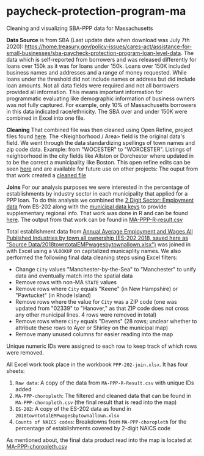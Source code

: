 # paycheck-protection-program-ma
 Cleaning and visualizing SBA-PPP data for Massachusetts
 
**Data Source** is from SBA (Last update date when download was July 7th 2020): https://home.treasury.gov/policy-issues/cares-act/assistance-for-small-businesses/sba-paycheck-protection-program-loan-level-data. The data which is self-reported from borrowers and was released differently for loans over 150k as it was for loans under 150k. Loans over 150K included business names and addresses and a range of money requested.  While loans under the threshold did not include names or address but did include loan amounts. Not all data fields were required and not all borrowers provided all information. This means important information for programmatic evaluating like demographic information of business owners was not fully captured.  For example, only 10% of Massachusetts borrowers in this data indicated race/ethnicity. The SBA over and under 150K were combined in Excel into one file. 

**Cleaning**
That combined file was then cleaned using Open Refine, project files found [here](https://github.com/MAPC/paycheck-protection-program-ma/blob/master/PPP-data-up-to-and-over-150K-MA-city-clean.tar.gz). The <Neighborhood / Area> field is the original data's <City> field. We went through the data standardizing spellings of town names and zip code data. Example: from "WOCESTER" to "WORCESTER". Listings of neighborhood in the city fields like Allston or Dorchester where updated in <City> to be the correct a municipality like Boston. This open refine edits can be seen [here](https://github.com/MAPC/paycheck-protection-program-ma/blob/master/SBA%20CITY%20Clean.json) and are available for future use on other projects:  The ouput from that work created a [cleaned file](https://github.com/MAPC/paycheck-protection-program-ma/blob/master/PPP-data-up-to-and-over-150K-MA-city-clean.csv)

**Joins**
 For our analysis purposes we were interested in the percentage of establishments by industry sector in each municipality that applied for a PPP loan.  To do this analysis we combined the [2 Digit Sector: Employment data](https://datacommon.mapc.org/browser/datasets/387) from ES-202 along with the [municipal data keys](https://datacommon.mapc.org/browser/datasets/415) to provide supplementary regional info. That work was done in R and can be found [here](https://github.com/MAPC/paycheck-protection-program-ma/blob/master/PPP-data-join-script.R). The output from that work can be found in [MA-PPP-R-result.csv](https://github.com/MAPC/paycheck-protection-program-ma/blob/master/MA-PPP-R-Result.csv)

 Total establishment data from [Annual Average Employment and Wages All Published Industries by town all ownership (ES-202 2018, saved here as "Source Data/2018towntotalEMPwagesbytownallown.xlsx")](https://lmi.dua.eol.mass.gov/lmi/MunicipalEmploymentData/ExcelFile/2018townindEMPwagesbytownallown.xlsx) was joined in with Excel using a `VLOOKUP` on capitalized municaplity names. We also performed the following final data cleaning steps using Excel filters:
- Change `City` values "Manchester-by-the-Sea" to "Manchester" to unify data and eventually match into the spatial data
- Remove rows with non-MA `STATE` values
- Remove rows where `City` equals "Keene" (in New Hampshire) or "Pawtucket" (in Rhode Island)
- Remove rows where the value for `City` was a ZIP code (one was updated from "02339" to "Hanover," as that ZIP code does not cross any other municipal lines. 4 rows were removed in total)
- Remove rows where `City` equals "Devens" (28 rows; unclear whether to attribute these rows to Ayer or Shirley on the municipal map)
- Remove many unused columns for easier reading into the map

Unique numeric IDs were assigned to each row to keep track of which rows were removed.

All Excel work took place in the workbook `PPP-202-join.xlsx`. It has four sheets:
1. `Raw data`: A copy of the data from `MA-PPP-R-Result.csv` with unique IDs added
2. `MA-PPP-choropleth`: The filtered and cleaned data that can be found in `MA-PPP-choropleth.csv` (the final result that is read into the map)
3. `ES-202`: A copy of the ES-202 data as found in `2018towntotalEMPwagesbytownallown.xlsx`
4. `Counts of NAICS codes`: Breakdowns from `MA-PPP-choropleth` for the percentage of establishments covered by 2-digit NAICS code


 As mentioned about, the final data product read into the map is located at [MA-PPP-choropleth.csv ](https://github.com/MAPC/paycheck-protection-program-ma/blob/master/MA-PPP-choropleth.csv)
